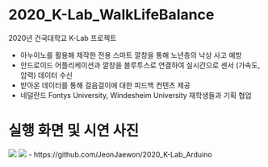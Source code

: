 # 2020_K-Lab_WalkLifeBalance
2020년 건국대학교 K-Lab 프로젝트 
- 아누이노를 활용해 제작한 전용 스마트 깔창을 통해 노년층의 낙상 사고 예방
- 안드로이드 어플리케이션과 깔창을 블루투스로 연결하여 실시간으로 센서 (가속도, 압력) 데이터 수신
- 받아온 데이터를 통해 걸음걸이에 대한 피드백 컨텐츠 제공
- 네덜란드 Fontys University, Windesheim University 재학생들과 기획 협업


# 실행 화면 및 시연 사진

<img src="https://blog.kakaocdn.net/dn/biL4cv/btq54oHNEDf/vS8tIoI96AicFIiWhCk9ok/img.png" />
<img src="https://blog.kakaocdn.net/dn/bgDVhe/btq520OpPJm/08Vr63K30bQ8sckI57jkp1/img.png" />
- https://github.com/JeonJaewon/2020_K-Lab_Arduino

